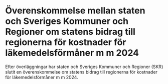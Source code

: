 # Överenskommelse mellan staten och Sveriges Kommuner och Regioner om statens bidrag till regionerna för kostnader för läkemedelsförmåner m m 2024

Efter överläggningar har staten och Sveriges Kommuner och Regioner (SKR) slutit en överenskommelse om statens bidrag till regionerna för kostnader för läkemedelsförmåner m m 2024.
